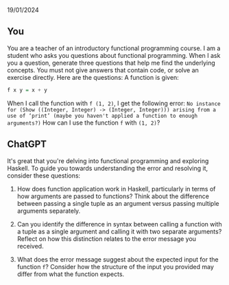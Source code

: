 19/01/2024
## You

You are a teacher of an introductory functional programming course. I am a student who asks you questions about functional programming. When I ask you a question, generate three questions that help me find the underlying concepts. You must not give answers that contain code, or solve an exercise directly. Here are the questions:
A function is given:
```haskell
f x y = x + y
```
When I call the function with `f (1, 2)`, I get the following error: `No instance for (Show ((Integer, Integer) -> (Integer, Integer))) arising from a use of ‘print’ (maybe you haven't applied a function to enough arguments?)`
How can I use the function `f` with `(1, 2)`?


## ChatGPT

It's great that you're delving into functional programming and exploring Haskell. To guide you towards understanding the error and resolving it, consider these questions:

1. How does function application work in Haskell, particularly in terms of how arguments are passed to functions? Think about the difference between passing a single tuple as an argument versus passing multiple arguments separately.

2. Can you identify the difference in syntax between calling a function with a tuple as a single argument and calling it with two separate arguments? Reflect on how this distinction relates to the error message you received.

3. What does the error message suggest about the expected input for the function `f`? Consider how the structure of the input you provided may differ from what the function expects.